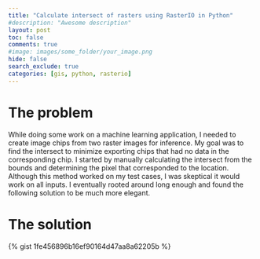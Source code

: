 ```yaml
---
title: "Calculate intersect of rasters using RasterIO in Python"
#description: "Awesome description"
layout: post
toc: false
comments: true
#image: images/some_folder/your_image.png
hide: false
search_exclude: true
categories: [gis, python, rasterio]
---
```

# The problem
While doing some work on a machine learning application, I needed to create image chips from two raster images for inference.
My goal was to find the intersect to minimize exporting chips that had no data in the corresponding chip.
I started by manually calculating the intersect from the bounds and determining the pixel that corresponded to the location.
Although this method worked on my test cases, I was skeptical it would work on all inputs. I eventually rooted around long enough
and found the following solution to be much more elegant.

# The solution
{% gist 1fe456896b16ef90164d47aa8a62205b %}
